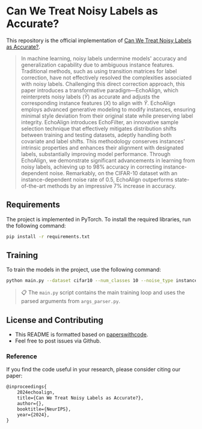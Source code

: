 # Can We Treat Noisy Labels as Accurate?

This repository is the official implementation of [Can We Treat Noisy Labels as Accurate?](https://arxiv.org/abs/2030.12345). 

>In machine learning, noisy labels undermine models' accuracy and generalization capability due to ambiguous instance features. Traditional methods, such as using transition matrices for label correction, have not effectively resolved the complexities associated with noisy labels. Challenging this direct correction approach, this paper introduces a transformative paradigm—EchoAlign, which reinterprets noisy labels ($\tilde{Y}$) as accurate and adjusts the corresponding instance features ($X$) to align with $\tilde{Y}$. EchoAlign employs advanced generative modeling to modify instances, ensuring minimal style deviation from their original state while preserving label integrity. EchoAlign introduces EchoFilter, an innovative sample selection technique that effectively mitigates distribution shifts between training and testing datasets, adeptly handling both covariate and label shifts. This methodology conserves instances' intrinsic properties and enhances their alignment with designated labels, substantially improving model performance. Through EchoAlign, we demonstrate significant advancements in learning from noisy labels, achieving up to 98\% accuracy in correcting instance-dependent noise. Remarkably, on the CIFAR-10 dataset with an instance-dependent noise rate of 0.5, EchoAlign outperforms state-of-the-art methods by an impressive 7\% increase in accuracy.

## Requirements

The project is implemented in PyTorch. To install the required libraries, run the following command:

```bash
pip install -r requirements.txt
```

## Training

To train the models in the project, use the following command:

```bash
python main.py --dataset cifar10 --num_classes 10 --noise_type instance --noise_rate 0.5 
```

>📋 The `main.py` script contains the main training loop and uses the parsed arguments from `args_parser.py`.

## License and Contributing

- This README is formatted based on [paperswithcode](https://github.com/paperswithcode/releasing-research-code).
- Feel free to post issues via Github.

### Reference

If you find the code useful in your research, please consider citing our paper:

```latex
@inproceedings{
    2024echoalign,
    title={Can We Treat Noisy Labels as Accurate?},
    author={},
    booktitle={NeurIPS},
    year={2024},
}
```

